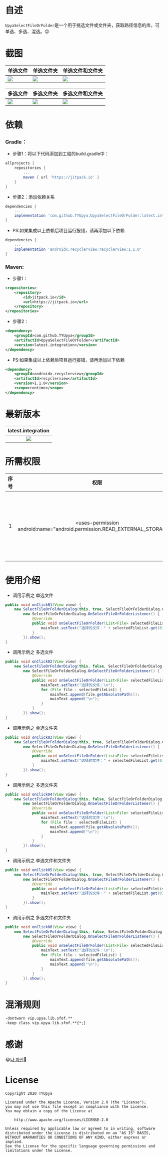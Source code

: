 # 自述
`UpyaSelectFileOrFolder`是一个用于挑选文件或文件夹，获取路径信息的库，可单选、多选、混选。😍

# 截图
| 单选文件 | 单选文件夹 | 单选文件和文件夹 |
| ------------ | ------------ | ------------ |
| <image src="./images/1.jpg"/> | <image src="./images/3.jpg"/> | <image src="./images/5.jpg"/> |

| 多选文件 | 多选文件夹 | 多选文件和文件夹 |
| ------------ | ------------ | ------------ |
| <image src="./images/2.jpg"/> | <image src="./images/4.jpg"/> | <image src="./images/6.jpg"/> |

# 依赖

### Gradle：
* 步骤1：将以下代码添加到工程的build.gradle中：
```groovy
allprojects {
	repositories {
		...
		maven { url 'https://jitpack.io' }
	}
}
```

* 步骤2：添加依赖关系
```groovy
dependencies {
	...
	implementation 'com.github.TYUpya:UpyaSelectFileOrFolder:latest.integration'
}
```

* PS:如果集成以上依赖后项目运行报错，请再添加以下依赖
```groovy
dependencies {
	...
	implementation 'androidx.recyclerview:recyclerview:1.1.0'
}
```

### Maven:
* 步骤1：
```xml
<repositories>
	<repository>
		<id>jitpack.io</id>
		<url>https://jitpack.io</url>
	</repository>
</repositories>
```

* 步骤2：
```xml
<dependency>
	<groupId>com.github.TYUpya</groupId>
	<artifactId>UpyaSelectFileOrFolder</artifactId>
	<version>latest.integration</version>
</dependency>
```

* PS:如果集成以上依赖后项目运行报错，请再添加以下依赖
```xml
<dependency>
	<groupId>androidx.recyclerview</groupId>
	<artifactId>recyclerview</artifactId>
	<version>1.1.0</version>
	<scope>runtime</scope>
</dependency>
```

# 最新版本
| latest.integration |
| :------------: |
| [![](https://jitpack.io/v/TYUpya/UpyaSelectFileOrFolder.svg)](https://jitpack.io/#TYUpya/UpyaSelectFileOrFolder) |

# 所需权限
| 序号 | 权限 | 说明 |
| :------------: | :------------: | :------------: |
| 1 | &#60;uses-permission android:name="android.permission.READ_EXTERNAL_STORAGE"/&#62; | 读取储存的文件权限 |

# 使用介绍
* 调用示例之 单选文件
```java
public void onClick01(View view) {
	new SelectFileOrFolderDialog(this, true, SelectFileOrFolderDialog.CHOICEMODE_ONLY_FILE,
		new SelectFileOrFolderDialog.OnSelectFileOrFolderListener() {
			@Override
			public void onSelectFileOrFolder(List<File> selectedFileList) {
				mainText.setText("选择的文件：" + selectedFileList.get(0).getAbsolutePath());
			}
		}).show();
}
```

* 调用示例之 多选文件
```java
public void onClick02(View view) {
	new SelectFileOrFolderDialog(this, false, SelectFileOrFolderDialog.CHOICEMODE_ONLY_FILE,
		new SelectFileOrFolderDialog.OnSelectFileOrFolderListener() {
			@Override
			public void onSelectFileOrFolder(List<File> selectedFileList) {
				mainText.setText("选择的文件：\n");
				for (File file : selectedFileList) {
					mainText.append(file.getAbsolutePath());
					mainText.append("\n");
				}
			}
		}).show();
}
```

* 调用示例之 单选文件夹
```java
public void onClick03(View view) {
	new SelectFileOrFolderDialog(this, true, SelectFileOrFolderDialog.CHOICEMODE_ONLY_FOLDER,
		new SelectFileOrFolderDialog.OnSelectFileOrFolderListener() {
			@Override
			public void onSelectFileOrFolder(List<File> selectedFileList) {
				mainText.setText("选择的文件：" + selectedFileList.get(0).getAbsolutePath());
			}
		}).show();
}
```

* 调用示例之 多选文件夹
```java
public void onClick04(View view) {
	new SelectFileOrFolderDialog(this, false, SelectFileOrFolderDialog.CHOICEMODE_ONLY_FOLDER,
		new SelectFileOrFolderDialog.OnSelectFileOrFolderListener() {
			@Override
			public void onSelectFileOrFolder(List<File> selectedFileList) {
				mainText.setText("选择的文件：\n");
				for (File file : selectedFileList) {
					mainText.append(file.getAbsolutePath());
					mainText.append("\n");
				}
			}
		}).show();
}
```

* 调用示例之 单选文件和文件夹
```java
public void onClick05(View view) {
	new SelectFileOrFolderDialog(this, true, SelectFileOrFolderDialog.CHOICEMODE_UNLIMITED,
		new SelectFileOrFolderDialog.OnSelectFileOrFolderListener() {
			@Override
			public void onSelectFileOrFolder(List<File> selectedFileList) {
				mainText.setText("选择的文件：" + selectedFileList.get(0).getAbsolutePath());
			}
		}).show();
}
```

* 调用示例之 多选文件和文件夹
```java
public void onClick06(View view) {
	new SelectFileOrFolderDialog(this, false, SelectFileOrFolderDialog.CHOICEMODE_UNLIMITED,
		new SelectFileOrFolderDialog.OnSelectFileOrFolderListener() {
			@Override
			public void onSelectFileOrFolder(List<File> selectedFileList) {
				mainText.setText("选择的文件：\n");
				for (File file : selectedFileList) {
					mainText.append(file.getAbsolutePath());
					mainText.append("\n");
				}
			}
		}).show();
}
```

# 混淆规则
```txt
-dontwarn vip.upya.lib.sfof.**
-keep class vip.upya.lib.sfof.**{*;}
```

# 感谢
😂[나 자신](https://github.com/TYUpya "TYUpya")🤣

# License
```text
Copyright 2020 TYUpya

Licensed under the Apache License, Version 2.0 (the "License");
you may not use this file except in compliance with the License.
You may obtain a copy of the License at

    http://www.apache.org/licenses/LICENSE-2.0

Unless required by applicable law or agreed to in writing, software
distributed under the License is distributed on an "AS IS" BASIS,
WITHOUT WARRANTIES OR CONDITIONS OF ANY KIND, either express or implied.
See the License for the specific language governing permissions and
limitations under the License.
```
